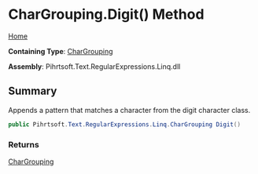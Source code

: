# CharGrouping\.Digit\(\) Method

[Home](../../../../../../README.md)

**Containing Type**: [CharGrouping](../README.md)

**Assembly**: Pihrtsoft\.Text\.RegularExpressions\.Linq\.dll

## Summary

Appends a pattern that matches a character from the digit character class\.

```csharp
public Pihrtsoft.Text.RegularExpressions.Linq.CharGrouping Digit()
```

### Returns

[CharGrouping](../README.md)

